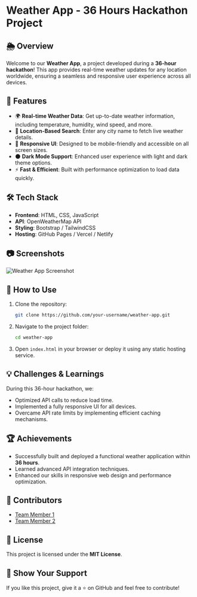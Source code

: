 # Weather App - 36 Hours Hackathon Project

## 🌦️ Overview
Welcome to our **Weather App**, a project developed during a **36-hour hackathon**! This app provides real-time weather updates for any location worldwide, ensuring a seamless and responsive user experience across all devices.

## 🚀 Features
- 🌍 **Real-time Weather Data**: Get up-to-date weather information, including temperature, humidity, wind speed, and more.
- 📍 **Location-Based Search**: Enter any city name to fetch live weather details.
- 🎨 **Responsive UI**: Designed to be mobile-friendly and accessible on all screen sizes.
- 🌑 **Dark Mode Support**: Enhanced user experience with light and dark theme options.
- ⚡ **Fast & Efficient**: Built with performance optimization to load data quickly.

## 🛠️ Tech Stack
- **Frontend**: HTML, CSS, JavaScript
- **API**: OpenWeatherMap API
- **Styling**: Bootstrap / TailwindCSS
- **Hosting**: GitHub Pages / Vercel / Netlify

## 📷 Screenshots
![Weather App Screenshot](link_to_screenshot)

## 📌 How to Use
1. Clone the repository:
   ```bash
   git clone https://github.com/your-username/weather-app.git
   ```
2. Navigate to the project folder:
   ```bash
   cd weather-app
   ```
3. Open `index.html` in your browser or deploy it using any static hosting service.

## 💡 Challenges & Learnings
During this 36-hour hackathon, we:
- Optimized API calls to reduce load time.
- Implemented a fully responsive UI for all devices.
- Overcame API rate limits by implementing efficient caching mechanisms.

## 🏆 Achievements
- Successfully built and deployed a functional weather application within **36 hours**.
- Learned advanced API integration techniques.
- Enhanced our skills in responsive web design and performance optimization.

## 🤝 Contributors
- [Team Member 1](https://github.com/ak-0283)
- [Team Member 2](https://github.com/ankita14-p)

## 📜 License
This project is licensed under the **MIT License**.

## 🌟 Show Your Support
If you like this project, give it a ⭐ on GitHub and feel free to contribute!

